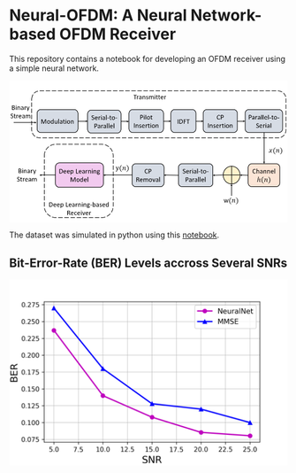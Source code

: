 # Neural-OFDM: A Neural Network-based OFDM Receiver
This repository contains a notebook for developing an OFDM receiver using a simple neural network.

<img align="center" width="600"  src="fig/neural-ofdm.png" alt="neural-ofdm">


The dataset was simulated in python using this [notebook](https://dspillustrations.com/pages/posts/misc/python-ofdm-example.html).

## Bit-Error-Rate (BER) Levels accross Several SNRs
<img align="center" width="600"  src="fig/ber.png" alt="ber">
